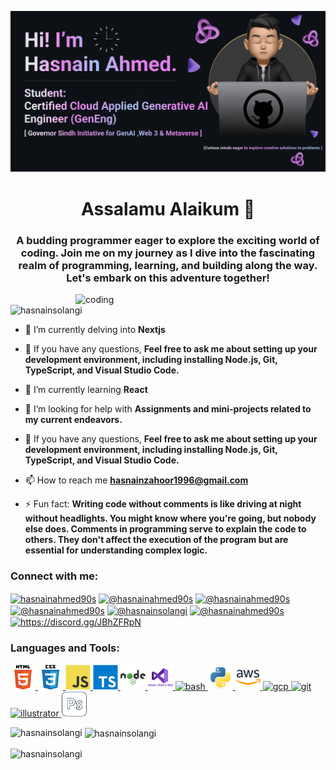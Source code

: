 ![logo](https://github.com/HasnainSolangi/HasnainSolangi/blob/main/Hasnain's%20GH%20Banner.png)
<h1 align="center">Assalamu Alaikum 🙏</h1>
<h3 align="center">A budding programmer eager to explore the exciting world of coding. Join me on my journey as I dive into the fascinating realm of programming, learning, and building along the way. Let's embark on this adventure together!</h3>

<img align="right" alt="coding" width="400" src="https://i.pinimg.com/originals/b9/e4/96/b9e4960c1476c78043d499d975f86cdb.gif">

<p align="left"> <img src="https://komarev.com/ghpvc/?username=hasnainsolangi&label=Profile%20views&color=0e75b6&style=flat" alt="hasnainsolangi" /> </p>

- 🔭 I’m currently delving into **Nextjs**

- 💬 If you have any questions, **Feel free to ask me about setting up your development environment, including installing Node.js, Git, TypeScript, and Visual Studio Code.**

- 🌱 I’m currently learning **React**

- 🤝 I’m looking for help with **Assignments and mini-projects related to my current endeavors.**

- 💬 If you have any questions, **Feel free to ask me about setting up your development environment, including installing Node.js, Git, TypeScript, and Visual Studio Code.**

- 📫 How to reach me **hasnainzahoor1996@gmail.com**

- ⚡ Fun fact: **Writing code without comments is like driving at night without headlights. You might know where you're going, but nobody else does. Comments in programming serve to explain the code to others. They don't affect the execution of the program but are essential for understanding complex logic.**

<h3 align="left">Connect with me:</h3>
<p align="left">
<a href="https://twitter.com/hasnainahmed90s" target="blank"><img align="center" src="https://raw.githubusercontent.com/rahuldkjain/github-profile-readme-generator/master/src/images/icons/Social/twitter.svg" alt="hasnainahmed90s" height="30" width="40" /></a>
<a href="https://linkedin.com/in/@hasnainahmed90s" target="blank"><img align="center" src="https://raw.githubusercontent.com/rahuldkjain/github-profile-readme-generator/master/src/images/icons/Social/linked-in-alt.svg" alt="@hasnainahmed90s" height="30" width="40" /></a>
<a href="https://fb.com/@hasnainahmed90s" target="blank"><img align="center" src="https://raw.githubusercontent.com/rahuldkjain/github-profile-readme-generator/master/src/images/icons/Social/facebook.svg" alt="@hasnainahmed90s" height="30" width="40" /></a>
<a href="https://instagram.com/@hasnainahmed90s" target="blank"><img align="center" src="https://raw.githubusercontent.com/rahuldkjain/github-profile-readme-generator/master/src/images/icons/Social/instagram.svg" alt="@hasnainahmed90s" height="30" width="40" /></a>
<a href="https://medium.com/@hasnainsolangi" target="blank"><img align="center" src="https://raw.githubusercontent.com/rahuldkjain/github-profile-readme-generator/master/src/images/icons/Social/medium.svg" alt="@hasnainsolangi" height="30" width="40" /></a>
<a href="https://www.youtube.com/c/@hasnainahmed90s" target="blank"><img align="center" src="https://raw.githubusercontent.com/rahuldkjain/github-profile-readme-generator/master/src/images/icons/Social/youtube.svg" alt="@hasnainahmed90s" height="30" width="40" /></a>
<a href="https://discord.gg/https://discord.gg/JBhZFRpN" target="blank"><img align="center" src="https://raw.githubusercontent.com/rahuldkjain/github-profile-readme-generator/master/src/images/icons/Social/discord.svg" alt="https://discord.gg/JBhZFRpN" height="30" width="40" /></a>
</p>

<h3 align="left">Languages and Tools:</h3>
<p align="left">
</a> <a href="https://www.w3.org/html/" target="_blank" rel="noreferrer"> <img src="https://raw.githubusercontent.com/devicons/devicon/master/icons/html5/html5-original-wordmark.svg" alt="html5" width="40" height="40"/> </a> <a href="https://www.w3schools.com/css/" target="_blank" rel="noreferrer"> <img src="https://raw.githubusercontent.com/devicons/devicon/master/icons/css3/css3-original-wordmark.svg" alt="css3" width="40" height="40"/> </a> <a href="https://developer.mozilla.org/en-US/docs/Web/JavaScript" target="_blank" rel="noreferrer"> <img src="https://raw.githubusercontent.com/devicons/devicon/master/icons/javascript/javascript-original.svg" alt="javascript" width="40" height="40"/>
</a> <a href="https://www.typescriptlang.org/" target="_blank" rel="noreferrer"> <img src="https://raw.githubusercontent.com/devicons/devicon/master/icons/typescript/typescript-original.svg" alt="typescript" width="40" height="40"/>
</a> <a href="https://nodejs.org" target="_blank" rel="noreferrer"> <img src="https://raw.githubusercontent.com/devicons/devicon/master/icons/nodejs/nodejs-original-wordmark.svg" alt="nodejs" width="40" height="40"/>
</a> <a href="https://code.visualstudio.com//visualstudio/" target="_blank" rel="noreferrer"> <img src="https://raw.githubusercontent.com/devicons/devicon/master/icons/visualstudio/visualstudio-original-wordmark.svg" alt="visualstudio" width="40" height="40"/>
</a> <a href="https://www.gnu.org/software/bash/" target="_blank" rel="noreferrer"> <img src="https://www.vectorlogo.zone/logos/gnu_bash/gnu_bash-icon.svg" alt="bash" width="40" height="40"/>
</a> <a href="https://www.python.org" target="_blank" rel="noreferrer"> <img src="https://raw.githubusercontent.com/devicons/devicon/master/icons/python/python-original.svg" alt="python" width="40" height="40"/>
</a> <a href="https://aws.amazon.com" target="_blank" rel="noreferrer"> <img src="https://raw.githubusercontent.com/devicons/devicon/master/icons/amazonwebservices/amazonwebservices-original-wordmark.svg" alt="aws" width="40" height="40"/> </a> <a href="https://cloud.google.com" target="_blank" rel="noreferrer"> <img src="https://www.vectorlogo.zone/logos/google_cloud/google_cloud-icon.svg" alt="gcp" width="40" height="40"/>
</a> <a href="https://git-scm.com/" target="_blank" rel="noreferrer"> <img src="https://www.vectorlogo.zone/logos/git-scm/git-scm-icon.svg" alt="git" width="40" height="40"/>
</a> <a href="https://www.adobe.com/in/products/illustrator.html" target="_blank" rel="noreferrer"> <img src="https://www.vectorlogo.zone/logos/adobe_illustrator/adobe_illustrator-icon.svg" alt="illustrator" width="40" height="40"/>
</a> <a href="https://www.photoshop.com/en" target="_blank" rel="noreferrer"> <img src="https://raw.githubusercontent.com/devicons/devicon/master/icons/photoshop/photoshop-line.svg" alt="photoshop" width="40" height="40"/></a> </p> <p><img align="left" src="https://github-readme-stats.vercel.app/api/top-langs?username=hasnainsolangi&show_icons=true&locale=en&layout=compact" alt="hasnainsolangi" /></p>

<p>&nbsp;<img align="center" src="https://github-readme-stats.vercel.app/api?username=hasnainsolangi&show_icons=true&locale=en" alt="hasnainsolangi" /></p>

<p><img align="center" src="https://github-readme-streak-stats.herokuapp.com/?user=hasnainsolangi&" alt="hasnainsolangi" /></p>

